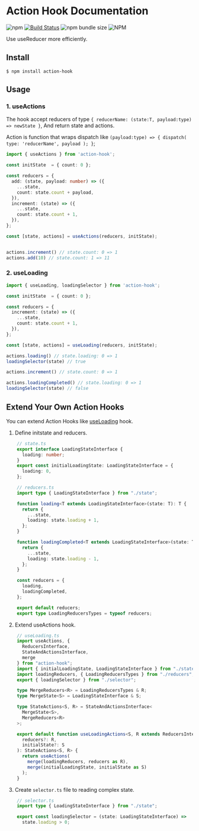 # Action Hook Documentation

![npm](https://img.shields.io/npm/v/action-hook)
[![Build Status](https://img.shields.io/endpoint.svg?url=https%3A%2F%2Factions-badge.atrox.dev%2FSloth9527%2FactionHook%2Fbadge%3Fref%3Dmaster&style=flat)](https://actions-badge.atrox.dev/Sloth9527/actionHook/goto?ref=master)
![npm bundle size](https://img.shields.io/bundlephobia/min/action-hook)
![NPM](https://img.shields.io/npm/l/action-hook)

Use useReducer more efficiently.

## Install

```shell
$ npm install action-hook
```

## Usage

### 1. useActions

The hook accept reducers of type `{ reducerName: (state:T, payload:type) => newState }`, And return state and actions.

Action is function that wraps dispatch like `(payload:type) => { dispatch( type: 'reducerName', payload ); }`;

```typescript
import { useActions } from 'action-hook';

const initState  = { count: 0 };

const reducers = {
  add: (state, payload: number) => ({
    ...state,
    count: state.count + payload,
  }),
  increment: (state) => ({
    ...state,
    count: state.count + 1,
  }),
};

const [state, actions] = useActions(reducers, initState);


actions.increment() // state.count: 0 => 1
actions.add(10) // state.count: 1 => 11

```

### 2. useLoading

```typescript
import { useLoading, loadingSelector } from 'action-hook';

const initState  = { count: 0 };

const reducers = {
  increment: (state) => ({
    ...state,
    count: state.count + 1,
  }),
};

const [state, actions] = useLoading(reducers, initState);

actions.loading() // state.loading: 0 => 1
loadingSelector(state) // true

actions.increment() // state.count: 0 => 1

actions.loadingCompleted() // state.loading: 0 => 1
loadingSelector(state) // false

```

## Extend Your Own Action Hooks

You can extend Action Hooks like [useLoading](https://github.com/Sloth9527/actionHook/tree/master/src/useLoading) hook.

1. Define initstate and reducers.
  ```typescript
      // state.ts
      export interface LoadingStateInterface {
        loading: number;
      }
      export const initialLoadingState: LoadingStateInterface = {
        loading: 0,
      };
  ```
  ```typescript
      // reducers.ts
      import type { LoadingStateInterface } from "./state";

      function loading<T extends LoadingStateInterface>(state: T): T {
        return {
          ...state,
          loading: state.loading + 1,
        };
      }

      function loadingCompleted<T extends LoadingStateInterface>(state: T): T {
        return {
          ...state,
          loading: state.loading - 1,
        };
      }

      const reducers = {
        loading,
        loadingCompleted,
      };

      export default reducers;
      export type LoadingReducersTypes = typeof reducers;
  ```
2. Extend useActions hook.
  ```typescript
      // useLoading.ts
      import useActions, {
        ReducersInterface,
        StateAndActionsInterface,
        merge
      } from "action-hook";
      import { initialLoadingState, LoadingStateInterface } from "./state";
      import loadingReducers, { LoadingReducersTypes } from "./reducers";
      export { loadingSelector } from "./selector";

      type MergeReducers<R> = LoadingReducersTypes & R;
      type MergeState<S> = LoadingStateInterface & S;

      type StateActions<S, R> = StateAndActionsInterface<
        MergeState<S>,
        MergeReducers<R>
      >;

      export default function useLoadingActions<S, R extends ReducersInterface>(
        reducers?: R,
        initialState?: S
      ): StateActions<S, R> {
        return useActions(
          merge(loadingReducers, reducers as R),
          merge(initialLoadingState, initialState as S)
        );
      }
  ```
3. Create `selector.ts` file to reading complex state.
  ```typescript
      // selector.ts
      import type { LoadingStateInterface } from "./state";

      export const loadingSelector = (state: LoadingStateInterface) =>
        state.loading > 0;
  ```
